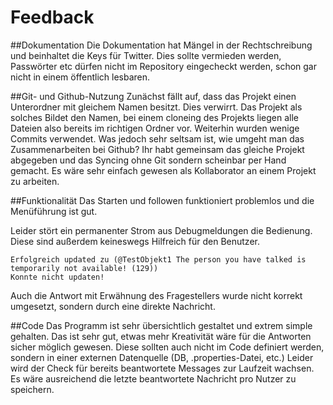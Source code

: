 # Feedback
##Dokumentation
Die Dokumentation hat Mängel in der Rechtschreibung und beinhaltet die Keys für Twitter. Dies sollte vermieden werden, Passwörter etc dürfen nicht im Repository eingecheckt werden, schon gar nicht in einem öffentlich lesbaren.

##Git- und Github-Nutzung
Zunächst fällt auf, dass das Projekt einen Unterordner mit gleichem Namen besitzt. Dies verwirrt. Das Projekt als solches Bildet den Namen, bei einem cloneing des Projekts liegen alle Dateien also bereits im richtigen Ordner vor.
Weiterhin wurden wenige Commits verwendet. Was jedoch sehr seltsam ist, wie umgeht man das Zusammenarbeiten bei Github? Ihr habt gemeinsam das gleiche Projekt abgegeben und das Syncing ohne Git sondern scheinbar per Hand gemacht.
Es wäre sehr einfach gewesen als Kollaborator an einem Projekt zu arbeiten.

##Funktionalität
Das Starten und followen funktioniert problemlos und die Menüführung ist gut.

Leider stört ein permanenter Strom aus Debugmeldungen die Bedienung. Diese sind außerdem keineswegs Hilfreich für den Benutzer.

    Erfolgreich updated zu (@TestObjekt1 The person you have talked is temporarily not available! (129))
    Konnte nicht updaten!

Auch die Antwort mit Erwähnung des Fragestellers wurde nicht korrekt umgesetzt, sondern durch eine direkte Nachricht. 


##Code
Das Programm ist sehr übersichtlich gestaltet und extrem simple gehalten. Das ist sehr gut, etwas mehr Kreativität wäre für die Antworten sicher möglich gewesen.
Diese sollten auch nicht im Code definiert werden, sondern in einer externen Datenquelle (DB, .properties-Datei, etc.)
Leider wird der Check für bereits beantwortete Messages zur Laufzeit wachsen. Es wäre ausreichend die letzte beantwortete Nachricht pro Nutzer zu speichern.

















